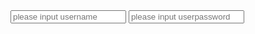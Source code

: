 <input type='text' name='userName' placeholder='please input username'/>
<input type='text' name='psw' placeholder='please input userpassword'/>
